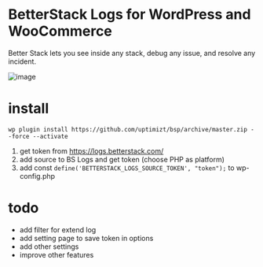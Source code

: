 # BetterStack Logs for WordPress and WooCommerce

Better Stack lets you see inside any stack, debug any issue, and resolve any incident.

![image](https://github.com/uptimizt/bsp/assets/1852897/e9a7bf93-54ef-4378-8b61-d48da307a8a4)


# install
```
wp plugin install https://github.com/uptimizt/bsp/archive/master.zip --force --activate
```

1. get token from https://logs.betterstack.com/
2. add source to BS Logs and get token (choose PHP as platform)
3. add const `define('BETTERSTACK_LOGS_SOURCE_TOKEN', "token");` to wp-config.php


# todo
- add filter for extend log
- add setting page to save token in options
- add other settings
- improve other features
